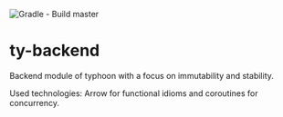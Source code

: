 ![Gradle - Build master](https://github.com/lukasrieger/ty-backend/workflows/Gradle%20-%20Build%20master/badge.svg)
# ty-backend
Backend module of typhoon with a focus on immutability and stability.

Used technologies: Arrow for functional idioms and coroutines for concurrency.
